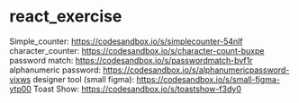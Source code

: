 # react_exercise

Simple_counter: https://codesandbox.io/s/simplecounter-54nlf
character_counter: https://codesandbox.io/s/character-count-buxpe
password match: https://codesandbox.io/s/passwordmatch-bvf1r
alphanumeric password: https://codesandbox.io/s/alphanumericpassword-vixws
designer tool (small figma): https://codesandbox.io/s/small-figma-ytp00
Toast Show: https://codesandbox.io/s/toastshow-f3dy0
